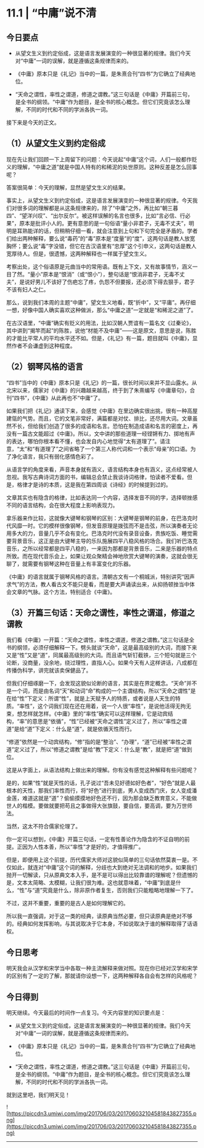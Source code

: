 # 11.1 | “中庸”说不清

## 今日要点

* 从望文生义到约定俗成，这是语言发展演变的一种很显著的规律。我们今天对“中庸”一词的误解，就是遵循这条规律而来的。

* 《中庸》原本只是《礼记》当中的一篇，是朱熹合刊“四书”为它确立了经典地位。

* “天命之谓性，率性之谓道，修道之谓教。”这三句话是《中庸》开篇前三句，是全书的纲领。“中庸”作为题目，是全书的核心概念。但它们究竟该怎么理解，不同的时代和不同的学派各执一词。

接下来是今天的正文。

## （1）从望文生义到约定俗成

现在先让我们回顾一下上周留下的问题：今天说起“中庸”这个词，人们一般都作贬义的理解，“中庸之道”就是中国人特有的和稀泥的处世原则。这种反差是怎么回事呢？

答案很简单：今天的理解，显然是望文生义的结果。

事实上，从望文生义到约定俗成，这是语言发展演变的一种很显著的规律。今天我们对很多词的理解都是从这条规律来的，除了“中庸”之外，再比如“朝三暮四”、“望洋兴叹”、“出尔反尔”。被这样误解的名言也很多，比如“言必信、行必果”，原本是批评小人的。更有意思的是一句俗语“量小非君子，无毒不丈夫”，明明是耳熟能详的话，但稍稍仔细一看，就会注意到上句和下句完全是矛盾的。学者们给出两种解释，要么说“毒药”的“毒”原本是“度量”的“度”，这两句话是教人放宽胸怀；要么说“毒”字没错，但它在古汉语里有“忠厚”这个引申义，这两句话是教人宽厚待人。但是，很遗憾，这两种解释也一样属于望文生义。

考察出处，这个俗语原是元曲当中的常用语。既有上下文，又有故事情节，涵义一目了然。“量小”原本是“恨消”（或“恨小”），整句话是“恨消非君子，无毒不丈夫”，是说好男儿不该好了伤疤忘了疼，仇怨不但要报，还必须下得去狠手，君子不该有妇人之仁。

那么，说到我们本周的主题“中庸”，望文生义地看，既“折中”，又“平庸”。再仔细一想，好像中国人确实喜欢这种做派，那么“中庸之道”一定就是“和稀泥之道”了。

在古汉语里，“中庸”确实有贬义的用法，比如汉朝人贾谊有一篇名文《过秦论》，其中讲到“揭竿而起”的陈胜，说他“材能不及中庸”——这是原文，意思是说，陈胜的才能比平常人的平均水平还不如。但是，《礼记》有一篇，题目就叫《中庸》，显然作者不会谦虚到这种程度。

## （2）钢琴风格的语言

“四书”当中的《中庸》原本只是《礼记》的一篇，很长时间以来并不显山露水。从北宋以来，儒家对《中庸》的兴趣越来越高，终于到了朱熹编写《中庸章句》，合刊“四书”，《中庸》从此再也不“中庸”了。

如果我们把《礼记》通读下来，会感觉《中庸》在里边确实很出挑，很有一种高屋建瓴的气势。而且，它的文笔非常好，满篇都是对仗、排比，还尽用大词。文章虽然不长，但给我们创造了很多的成语和名言。恐怕在制造成语和名言的密度上，再没有一篇古文能超过《中庸》。所以，文中讲的那些道理一经铿锵有力、掷地有声的表达，哪怕你根本看不懂，也会发自内心地觉得“太有道理了”。请注意，“太”和“有道理了”之间省略了一个第三人称代词和一个表示“母亲”的口语。为了净化语言，我只有弱化感情色彩了。

从语言学的角度来看，声音本身就有涵义，语言结构本身也有涵义，这点经常被人忽视。我写古典诗词方面的书，编辑总会禁止我谈诗词格律，怕读者不爱看。但是，格律才是诗的本质，这是我在第四周谈《诗经》的时候提到过的。

文章其实也有隐含的格律，比如表达同一个内容，选择发音不同的字，选择顿挫感不同的语言结构，会在很大程度上影响表现力。

拿乐器来作比较，这就像大键琴和钢琴的区别：大键琴是钢琴的前身，在巴洛克时代风靡一时。它的模样很像钢琴，但发音原理是拨弦而不是击弦，所以演奏者无论用多大的力，音量几乎不会有变化。巴洛克时代没有录音设备，贵族吃饭、睡觉需要背景音乐，这正是由大键琴主导的乐队施展四平八稳风格的场合。我们听巴洛克音乐，之所以经常都是四平八稳的，一来因为那都是背景音乐，二来是乐器的特点所致。而在现代音乐会上，如果让观众聚精会神地欣赏大键琴的演奏，这就会很无聊了，就需要有钢琴这种在音量上有丰富变化的乐器。

《中庸》的语言就属于钢琴风格的语言。清朝古文有一个桐城派，特别讲究“因声求气”的方法，教人看古文不能只是看，而是要大声诵读出来，从抑扬顿挫当中体会文章的气脉。这个方法，特别适合《中庸》。

## （3）开篇三句话：天命之谓性，率性之谓道，修道之谓教

我们看《中庸》一开篇：“天命之谓性，率性之谓道，修道之谓教。”这三句话是全书的纲领，必须仔细解释一下。劈头就谈“天命”，这是最高级别的大词，而接下来又是“性”又是“道”，同属最高级别的大词。而且语气斩钉截铁，三个短句就是三个论断，没商量，没余地，绕过理性，直指人心。如果今天有人这样讲话，八成都在传播伪科学，讲完就该卖保健品了。

但我们仔细琢磨一下，会发现这貌似论断的语言，其实是在界定概念。“天命”并不是一个词，而是由名词“天”和动词“命”构成的一个主谓结构，所以“天命之谓性”是在给“性”下定义：所谓“性”，就是上天赋予人的特质，或者说是人天生的特质。“率性”，这个词我们现在还在用着，说一个人很“率性”，是说他活得无拘无束，想怎样就怎样。《中庸》里的“率性”确实可以这样理解，它是动宾结构，“率”的意思是“依循”，“性”已经被“天命之谓性”定义过了，所以“率性之谓道”是给“道”下定义：什么是“道”，就是依循天性而行。

“修道”依然是一个动宾结构，“修”指的是“整治”、“办理”，“道”已经被“率性之谓道”定义过了，所以“修道之谓教”是给“教”下定义：什么是“教”，就是把“道”做到位。

这是从字面上，从语法结构上做出来的理解。你有没有感觉这种解释有些问题呢？

是的，如果“性”就是天性的话，孔子说过“吾未见好德如好色者”，“好色”就是人最根本的天性，那我们率性而行，将“好色”进行到底，男人变成西门庆，女人变成潘金莲，难道这就是“道”？偷偷摸摸地好色还不行，因为那会缺乏教育意义，不能做世人的楷模。要做就要把苟且之事做得大张旗鼓，要自信，要高调，要为万世师法。

当然，这太不符合儒家伦理了。

你一定可以想到，《中庸》开篇三句话，一定有性善论作为隐含的不证自明的前提。正因为人性本善，所以“率性”才是好的，才值得推广。

但是，即便用上这个前提，历代儒家大师对这貌似简单的三句话依然莫衷一是。不仅如此，就连对“中庸”这个词的解释，分歧也大到绝对无法调和的地步。如果我们抛开一切解读，只从原典文本入手，是不是可以得出比较靠谱的理解呢？但遗憾的是，文本太简略、太模糊，让我们很为难。这也就意味着，“中庸”到底是什么，“性”与“道”究竟是什么，除非原作者复生，否则我们只能粗略地理解一下了。

不过，这并不重要，重要的是古人是如何理解它的。

所以我一直强调，对于这一类的经典，读原典当然必要，但只读原典是绝对不够的。经典如何发挥影响，与其说取决于它本身，不如说取决于谁的解释取得了话语权。

## 今日思考

明天我会从汉学和宋学当中各取一种主流解释来做对照。现在你已经对汉学和宋学的区别有了一定的了解，那就请你设想一下，这两种解释各自会有怎样的风格呢？

## 今日得到

明天继续。今天最后的时间作一点复习。今天内容里的知识要点是：

* 从望文生义到约定俗成，这是语言发展演变的一种很显著的规律。我们今天对“中庸”一词的误解，就是遵循这条规律而来的。

* 《中庸》原本只是《礼记》当中的一篇，是朱熹合刊“四书”为它确立了经典地位。

* “天命之谓性，率性之谓道，修道之谓教。”这三句话是《中庸》开篇前三句，是全书的纲领。“中庸”作为题目，是全书的核心概念。但它们究竟该怎么理解，不同的时代和不同的学派各执一词。

就到这里吧，我们明天见！

![https://piccdn3.umiwi.com/img/201706/03/201706032104581843827355.png](https://piccdn3.umiwi.com/img/201706/03/201706032104581843827355.png)

---
